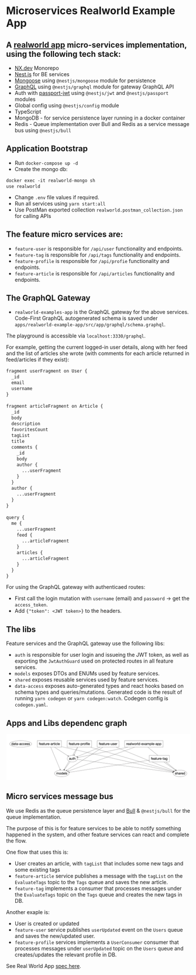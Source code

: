 

# Microservices Realworld Example App

## A [realworld app](https://github.com/gothinkster/realworld) micro-services implementation, using the following tech stack:
- [NX.dev](https://nx.dev/latest/node/getting-started/getting-started) Monorepo
- [Nest.js](https://docs.nestjs.com/) for BE services
- [Mongoose](https://mongoosejs.com/) using `@nestjs/mongoose` module for persistence
- [GraphQL](https://www.apollographql.com/) using `@nestjs/graphql` module for gateway GraphQL API
- Auth with [passport-jwt](http://www.passportjs.org/packages/passport-jwt/) using `@nestjs/jwt` and `@nestjs/passport` modules
- Global config using `@nestjs/config` module
- TypeScript
- MongoDB - for service persistence layer running in a docker container
- Redis - Queue implementation over Bull and Redis as a service message bus using `@nestjs/bull`

## Application Bootstrap

* Run `docker-compose up -d`
* Create the mongo db:
```
docker exec -it realworld-mongo sh
use realworld
```
* Change `.env` file values if required.
* Run all services using `yarn start:all`
* Use PostMan exported collection `realworld.postman_collection.json` for calling APIs


## The feature micro services are:
* `feature-user` is responsible for `/api/user` functionality and endpoints.
* `feature-tag` is responsible for `/api/tags` functionality and endpoints.
* `feature-profile` is responsible for `/api/profie` functionality and endpoints.
* `feature-article` is responsible for `/api/articles` functionality and endpoints.

## The GraphQL Gateway
* `realworld-examples-app` is the GraphQL gateway for the above services. Code-First GraphQL autogenerated schema is saved under `apps/realworld-example-app/src/app/graphql/schema.graphql`.

The playground is accessible via `localhost:3330/graphql`.

For example, getting the current logged-in user details, along with her feed and the list of articles she wrote (with comments for each article returned in feed/articles if they exist):
```
fragment userFragment on User {
  _id
  email
  username
}

fragment articleFragment on Article {
  _id
  body
  description
  favoritesCount
  tagList
  title
  comments {
    _id
    body
    author {
      ...userFragment
    }
  }
  author {
    ...userFragment
  }
}

query {
  me {
    ...userFragment
    feed {
      ...articleFragment
    }
    articles {
      ...articleFragment
    }
  }
}
```

For using the GraphQL gateway with authenticaed routes:
* First call the login mutation with `username` (email) and `password` -> get the `access_token`.
* Add `{"token": <JWT token>}` to the headers.

## The libs
Feature services and the GraphQL gateway use the following libs:
* `auth` is responsible for user login and issueing the JWT token, as well as exporting the `JwtAuthGuard` used on protected routes in all feature services.
* `models` exposes DTOs and ENUMs used by feature services.
* `shared` exposes reusable services used by feature services.
* `data-access` exposes auto-generated types and react hooks based on schema types and queries/mutations. Generated code is the result of running `yarn codegen` or `yarn codegen:watch`. Codegen config is `codegen.yaml`.

## Apps and Libs dependenc graph
![dep-graph](images/dep-graph.png)



## Micro services message bus
We use Redis as the queue persistence layer and [Bull](https://optimalbits.github.io/bull/) & `@nestjs/bull` for the queue implementation.

The purpose of this is for feature services to be able to notify something happened in the system, and other feature services can react and complete the flow.

One flow that uses this is:
  - User creates an article, with `tagList` that includes some new tags and some existing tags
  - `feature-article` service publishes a message with the `tagList` on the `EvaluateTags` topic to the `Tags` queue and saves the new article.
  - `feature-tag` implements a consumer that processes messages under the `EvaluateTags` topic on the `Tags` queue and creates the new tags in DB.

Another exaple is:
  - User is created or updated
  - `feature-user` service publishes `userUpdated` event on the `Users` queue and saves the new/updated user.
  - `feature-profile` services implements a `UserConsumer` consumer that processes messages under `userUpdated` topic on the `Users` queue and creates/updates the relevant profile in DB.

See Real World App [spec here](https://github.com/gothinkster/realworld/tree/master/api).
